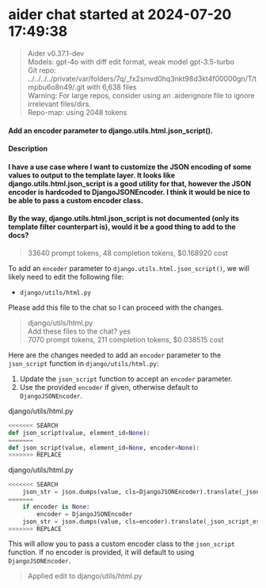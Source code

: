 
# aider chat started at 2024-07-20 17:49:38

> Aider v0.37.1-dev  
> Models: gpt-4o with diff edit format, weak model gpt-3.5-turbo  
> Git repo: ../../../../private/var/folders/7q/_fx2smvd0hq3nkt98d3kt4f00000gn/T/tmpbu6o8n49/.git with 6,638 files  
> Warning: For large repos, consider using an .aiderignore file to ignore irrelevant files/dirs.  
> Repo-map: using 2048 tokens  

#### Add an encoder parameter to django.utils.html.json_script().  
#### Description  
#### 	  
#### I have a use case where I want to customize the JSON encoding of some values to output to the template layer. It looks like django.utils.html.json_script is a good utility for that, however the JSON encoder is hardcoded to DjangoJSONEncoder. I think it would be nice to be able to pass a custom encoder class.  
#### By the way, django.utils.html.json_script is not documented (only its template filter counterpart is), would it be a good thing to add to the docs?  
> 33640 prompt tokens, 48 completion tokens, $0.168920 cost  

To add an `encoder` parameter to `django.utils.html.json_script()`, we will likely need to edit the following file:

- `django/utils/html.py`

Please add this file to the chat so I can proceed with the changes.

> django/utils/html.py  
> Add these files to the chat? yes  
> 7070 prompt tokens, 211 completion tokens, $0.038515 cost  

Here are the changes needed to add an `encoder` parameter to the `json_script` function in `django/utils/html.py`:

1. Update the `json_script` function to accept an `encoder` parameter.
2. Use the provided `encoder` if given, otherwise default to `DjangoJSONEncoder`.

django/utils/html.py
```python
<<<<<<< SEARCH
def json_script(value, element_id=None):
=======
def json_script(value, element_id=None, encoder=None):
>>>>>>> REPLACE
```

django/utils/html.py
```python
<<<<<<< SEARCH
    json_str = json.dumps(value, cls=DjangoJSONEncoder).translate(_json_script_escapes)
=======
    if encoder is None:
        encoder = DjangoJSONEncoder
    json_str = json.dumps(value, cls=encoder).translate(_json_script_escapes)
>>>>>>> REPLACE
```

This will allow you to pass a custom encoder class to the `json_script` function. If no encoder is provided, it will default to using `DjangoJSONEncoder`.

> Applied edit to django/utils/html.py  
